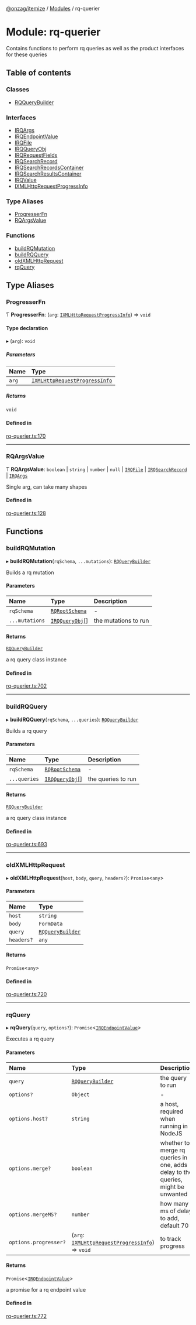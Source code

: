 [@onzag/itemize](../README.md) / [Modules](../modules.md) / rq-querier

# Module: rq-querier

Contains functions to perform rq queries as well
as the product interfaces for these queries

## Table of contents

### Classes

- [RQQueryBuilder](../classes/rq_querier.RQQueryBuilder.md)

### Interfaces

- [IRQArgs](../interfaces/rq_querier.IRQArgs.md)
- [IRQEndpointValue](../interfaces/rq_querier.IRQEndpointValue.md)
- [IRQFile](../interfaces/rq_querier.IRQFile.md)
- [IRQQueryObj](../interfaces/rq_querier.IRQQueryObj.md)
- [IRQRequestFields](../interfaces/rq_querier.IRQRequestFields.md)
- [IRQSearchRecord](../interfaces/rq_querier.IRQSearchRecord.md)
- [IRQSearchRecordsContainer](../interfaces/rq_querier.IRQSearchRecordsContainer.md)
- [IRQSearchResultsContainer](../interfaces/rq_querier.IRQSearchResultsContainer.md)
- [IRQValue](../interfaces/rq_querier.IRQValue.md)
- [IXMLHttpRequestProgressInfo](../interfaces/rq_querier.IXMLHttpRequestProgressInfo.md)

### Type Aliases

- [ProgresserFn](rq_querier.md#progresserfn)
- [RQArgsValue](rq_querier.md#rqargsvalue)

### Functions

- [buildRQMutation](rq_querier.md#buildrqmutation)
- [buildRQQuery](rq_querier.md#buildrqquery)
- [oldXMLHttpRequest](rq_querier.md#oldxmlhttprequest)
- [rqQuery](rq_querier.md#rqquery)

## Type Aliases

### ProgresserFn

Ƭ **ProgresserFn**: (`arg`: [`IXMLHttpRequestProgressInfo`](../interfaces/rq_querier.IXMLHttpRequestProgressInfo.md)) => `void`

#### Type declaration

▸ (`arg`): `void`

##### Parameters

| Name | Type |
| :------ | :------ |
| `arg` | [`IXMLHttpRequestProgressInfo`](../interfaces/rq_querier.IXMLHttpRequestProgressInfo.md) |

##### Returns

`void`

#### Defined in

[rq-querier.ts:170](https://github.com/onzag/itemize/blob/73e0c39e/rq-querier.ts#L170)

___

### RQArgsValue

Ƭ **RQArgsValue**: `boolean` \| `string` \| `number` \| ``null`` \| [`IRQFile`](../interfaces/rq_querier.IRQFile.md) \| [`IRQSearchRecord`](../interfaces/rq_querier.IRQSearchRecord.md) \| [`IRQArgs`](../interfaces/rq_querier.IRQArgs.md)

Single arg, can take many shapes

#### Defined in

[rq-querier.ts:128](https://github.com/onzag/itemize/blob/73e0c39e/rq-querier.ts#L128)

## Functions

### buildRQMutation

▸ **buildRQMutation**(`rqSchema`, `...mutations`): [`RQQueryBuilder`](../classes/rq_querier.RQQueryBuilder.md)

Builds a rq mutation

#### Parameters

| Name | Type | Description |
| :------ | :------ | :------ |
| `rqSchema` | [`RQRootSchema`](../interfaces/base_Root_rq.RQRootSchema.md) | - |
| `...mutations` | [`IRQQueryObj`](../interfaces/rq_querier.IRQQueryObj.md)[] | the mutations to run |

#### Returns

[`RQQueryBuilder`](../classes/rq_querier.RQQueryBuilder.md)

a rq query class instance

#### Defined in

[rq-querier.ts:702](https://github.com/onzag/itemize/blob/73e0c39e/rq-querier.ts#L702)

___

### buildRQQuery

▸ **buildRQQuery**(`rqSchema`, `...queries`): [`RQQueryBuilder`](../classes/rq_querier.RQQueryBuilder.md)

Builds a rq query

#### Parameters

| Name | Type | Description |
| :------ | :------ | :------ |
| `rqSchema` | [`RQRootSchema`](../interfaces/base_Root_rq.RQRootSchema.md) | - |
| `...queries` | [`IRQQueryObj`](../interfaces/rq_querier.IRQQueryObj.md)[] | the queries to run |

#### Returns

[`RQQueryBuilder`](../classes/rq_querier.RQQueryBuilder.md)

a rq query class instance

#### Defined in

[rq-querier.ts:693](https://github.com/onzag/itemize/blob/73e0c39e/rq-querier.ts#L693)

___

### oldXMLHttpRequest

▸ **oldXMLHttpRequest**(`host`, `body`, `query`, `headers?`): `Promise`\<`any`\>

#### Parameters

| Name | Type |
| :------ | :------ |
| `host` | `string` |
| `body` | `FormData` |
| `query` | [`RQQueryBuilder`](../classes/rq_querier.RQQueryBuilder.md) |
| `headers?` | `any` |

#### Returns

`Promise`\<`any`\>

#### Defined in

[rq-querier.ts:720](https://github.com/onzag/itemize/blob/73e0c39e/rq-querier.ts#L720)

___

### rqQuery

▸ **rqQuery**(`query`, `options?`): `Promise`\<[`IRQEndpointValue`](../interfaces/rq_querier.IRQEndpointValue.md)\>

Executes a rq query

#### Parameters

| Name | Type | Description |
| :------ | :------ | :------ |
| `query` | [`RQQueryBuilder`](../classes/rq_querier.RQQueryBuilder.md) | the query to run |
| `options?` | `Object` | - |
| `options.host?` | `string` | a host, required when running in NodeJS |
| `options.merge?` | `boolean` | whether to merge rq queries in one, adds delay to the queries, might be unwanted |
| `options.mergeMS?` | `number` | how many ms of delay to add, default 70 |
| `options.progresser?` | (`arg`: [`IXMLHttpRequestProgressInfo`](../interfaces/rq_querier.IXMLHttpRequestProgressInfo.md)) => `void` | to track progress |

#### Returns

`Promise`\<[`IRQEndpointValue`](../interfaces/rq_querier.IRQEndpointValue.md)\>

a promise for a rq endpoint value

#### Defined in

[rq-querier.ts:772](https://github.com/onzag/itemize/blob/73e0c39e/rq-querier.ts#L772)
